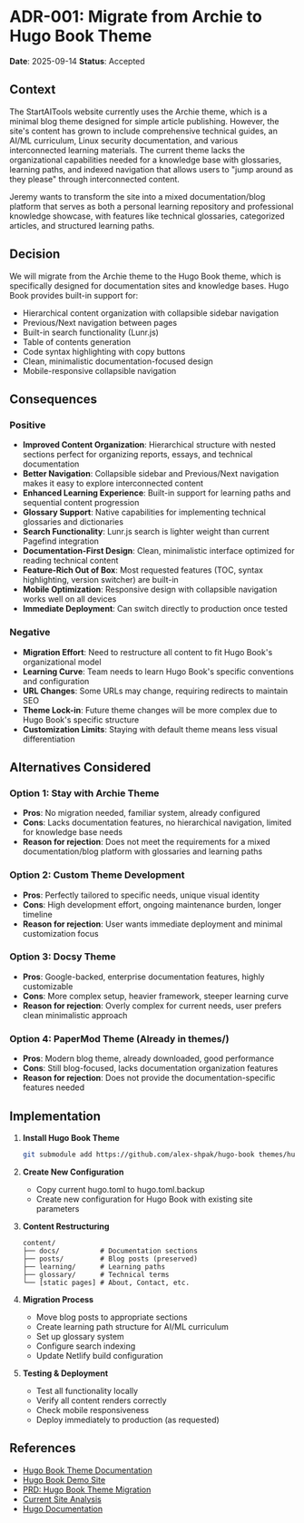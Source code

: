 # ADR-001: Migrate from Archie to Hugo Book Theme

**Date**: 2025-09-14
**Status**: Accepted

## Context

The StartAITools website currently uses the Archie theme, which is a minimal blog theme designed for simple article publishing. However, the site's content has grown to include comprehensive technical guides, an AI/ML curriculum, Linux security documentation, and various interconnected learning materials. The current theme lacks the organizational capabilities needed for a knowledge base with glossaries, learning paths, and indexed navigation that allows users to "jump around as they please" through interconnected content.

Jeremy wants to transform the site into a mixed documentation/blog platform that serves as both a personal learning repository and professional knowledge showcase, with features like technical glossaries, categorized articles, and structured learning paths.

## Decision

We will migrate from the Archie theme to the Hugo Book theme, which is specifically designed for documentation sites and knowledge bases. Hugo Book provides built-in support for:
- Hierarchical content organization with collapsible sidebar navigation
- Previous/Next navigation between pages
- Built-in search functionality (Lunr.js)
- Table of contents generation
- Code syntax highlighting with copy buttons
- Clean, minimalistic documentation-focused design
- Mobile-responsive collapsible navigation

## Consequences

### Positive
- **Improved Content Organization**: Hierarchical structure with nested sections perfect for organizing reports, essays, and technical documentation
- **Better Navigation**: Collapsible sidebar and Previous/Next navigation makes it easy to explore interconnected content
- **Enhanced Learning Experience**: Built-in support for learning paths and sequential content progression
- **Glossary Support**: Native capabilities for implementing technical glossaries and dictionaries
- **Search Functionality**: Lunr.js search is lighter weight than current Pagefind integration
- **Documentation-First Design**: Clean, minimalistic interface optimized for reading technical content
- **Feature-Rich Out of Box**: Most requested features (TOC, syntax highlighting, version switcher) are built-in
- **Mobile Optimization**: Responsive design with collapsible navigation works well on all devices
- **Immediate Deployment**: Can switch directly to production once tested

### Negative
- **Migration Effort**: Need to restructure all content to fit Hugo Book's organizational model
- **Learning Curve**: Team needs to learn Hugo Book's specific conventions and configuration
- **URL Changes**: Some URLs may change, requiring redirects to maintain SEO
- **Theme Lock-in**: Future theme changes will be more complex due to Hugo Book's specific structure
- **Customization Limits**: Staying with default theme means less visual differentiation

## Alternatives Considered

### Option 1: Stay with Archie Theme
- **Pros**: No migration needed, familiar system, already configured
- **Cons**: Lacks documentation features, no hierarchical navigation, limited for knowledge base needs
- **Reason for rejection**: Does not meet the requirements for a mixed documentation/blog platform with glossaries and learning paths

### Option 2: Custom Theme Development
- **Pros**: Perfectly tailored to specific needs, unique visual identity
- **Cons**: High development effort, ongoing maintenance burden, longer timeline
- **Reason for rejection**: User wants immediate deployment and minimal customization focus

### Option 3: Docsy Theme
- **Pros**: Google-backed, enterprise documentation features, highly customizable
- **Cons**: More complex setup, heavier framework, steeper learning curve
- **Reason for rejection**: Overly complex for current needs, user prefers clean minimalistic approach

### Option 4: PaperMod Theme (Already in themes/)
- **Pros**: Modern blog theme, already downloaded, good performance
- **Cons**: Still blog-focused, lacks documentation organization features
- **Reason for rejection**: Does not provide the documentation-specific features needed

## Implementation

1. **Install Hugo Book Theme**
   ```bash
   git submodule add https://github.com/alex-shpak/hugo-book themes/hugo-book
   ```

2. **Create New Configuration**
   - Copy current hugo.toml to hugo.toml.backup
   - Create new configuration for Hugo Book with existing site parameters

3. **Content Restructuring**
   ```
   content/
   ├── docs/          # Documentation sections
   ├── posts/         # Blog posts (preserved)
   ├── learning/      # Learning paths
   ├── glossary/      # Technical terms
   └── [static pages] # About, Contact, etc.
   ```

4. **Migration Process**
   - Move blog posts to appropriate sections
   - Create learning path structure for AI/ML curriculum
   - Set up glossary system
   - Configure search indexing
   - Update Netlify build configuration

5. **Testing & Deployment**
   - Test all functionality locally
   - Verify all content renders correctly
   - Check mobile responsiveness
   - Deploy immediately to production (as requested)

## References

- [Hugo Book Theme Documentation](https://github.com/alex-shpak/hugo-book)
- [Hugo Book Demo Site](https://hugo-book-demo.netlify.app/)
- [PRD: Hugo Book Theme Migration](/tasks/prd-hugo-book-migration.md)
- [Current Site Analysis](/tasks/site-audit-2025-09-14.md)
- [Hugo Documentation](https://gohugo.io/documentation/)